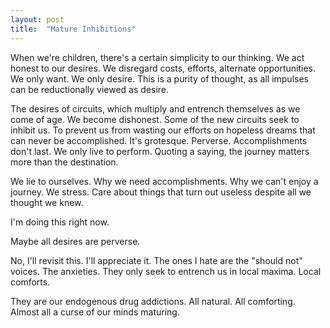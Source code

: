 ```yaml
---
layout: post
title:  "Mature Inhibitions"
---
```

When we're children, there's a certain simplicity to our thinking. We act honest to our desires. We disregard costs, efforts, alternate opportunities. We only want. We only desire. This is a purity of thought, as all impulses can be reductionally viewed as desire.

The desires of circuits, which multiply and entrench themselves as we come of age. We become dishonest. Some of the new circuits seek to inhibit us. To prevent us from wasting our efforts on hopeless dreams that can never be accomplished. It's grotesque. Perverse. Accomplishments don't last. We only live to perform. Quoting a saying, the journey matters more than the destination.

We lie to ourselves. Why we need accomplishments. Why we can't enjoy a journey. We stress. Care about things that turn out useless despite all we thought we knew.

I'm doing this right now.

Maybe all desires are perverse.

No, I'll revisit this. I'll appreciate it. The ones I hate are the "should not" voices. The anxieties. They only seek to entrench us in local maxima. Local comforts.

They are our endogenous drug addictions. All natural. All comforting. Almost all a curse of our minds maturing.
